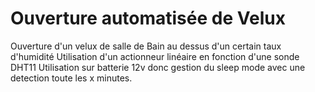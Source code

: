 # Ouverture automatisée de Velux
Ouverture d'un velux de salle de Bain au dessus d'un certain taux d'humidité
Utilisation d'un actionneur linéaire en fonction d'une sonde DHT11
Utilisation sur batterie 12v donc gestion du sleep mode avec une detection toute les x minutes.
